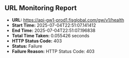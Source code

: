 ## URL Monitoring Report

- **URL:** https://api-gw1-prod1.fisglobal.com/gw/v1/health
- **Start Time:** 2025-07-04T22:51:07.141412
- **End Time:** 2025-07-04T22:51:07.196838
- **Total Time Taken:** 0.055426 seconds
- **HTTP Status Code:** 403
- **Status:** Failure
- **Failure Reason:** HTTP Status Code: 403
